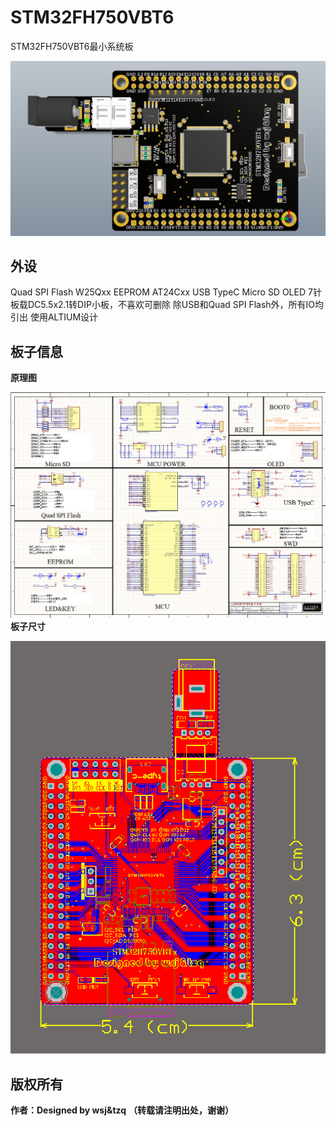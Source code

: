 # STM32FH750VBT6
STM32FH750VBT6最小系统板

![Image alt](https://github.com/chenlunTian/STM32/blob/master/stm32h7/STM32H750VBT6/png/PCB正面.png)

## 外设
Quad SPI Flash   W25Qxx
EEPROM  AT24Cxx
USB TypeC
Micro SD
OLED 7针
板载DC5.5x2.1转DIP小板，不喜欢可删除
除USB和Quad SPI Flash外，所有IO均引出
使用ALTIUM设计
## 板子信息
   **原理图**
   
![Image alt](https://github.com/chenlunTian/STM32/blob/master/stm32h7/STM32H750VBT6/png/sch.png)
   **板子尺寸**
   
![Image alt](https://github.com/chenlunTian/STM32/blob/master/stm32h7/STM32H750VBT6/png/PCB尺寸.png)
## 版权所有
**作者：Designed by wsj&tzq**
**（转载请注明出处，谢谢）**

